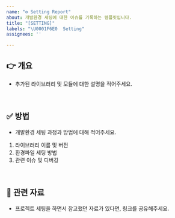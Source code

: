 ```yaml
---
name: "⚙️ Setting Report"
about: 개발환경 세팅에 대한 이슈를 기록하는 템플릿입니다.
title: "[SETTING]"
labels: "\U0001F6E0  Setting"
assignees: ''

---
```


## 👉 개요
- 추가된 라이브러리 및 모듈에 대한 설명을 적어주세요.

<br>

## ✅ 방법
-  개발환경 세팅 과정과 방법에 대해 적어주세요.
1. 라이브러리 이름 및 버전
2. 환경파일 세팅 방법
3. 관련 이슈 및 디버깅

<br>

## 🔖 관련 자료 
- 프로젝트 세팅을 하면서 참고했던 자료가 있다면, 링크를 공유해주세요.
